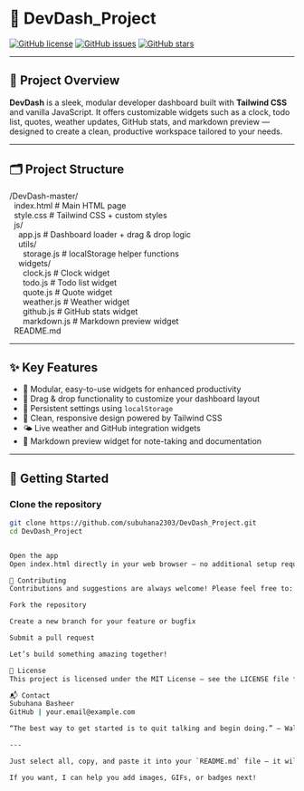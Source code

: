 # 🚀 DevDash_Project

[![GitHub license](https://img.shields.io/badge/license-MIT-blue.svg)](LICENSE)
[![GitHub issues](https://img.shields.io/github/issues/subuhana2303/DevDash_Project)](https://github.com/subuhana2303/DevDash_Project/issues)
[![GitHub stars](https://img.shields.io/github/stars/subuhana2303/DevDash_Project?style=social)](https://github.com/subuhana2303/DevDash_Project/stargazers)

---

## 🎯 Project Overview

**DevDash** is a sleek, modular developer dashboard built with **Tailwind CSS** and vanilla JavaScript. It offers customizable widgets such as a clock, todo list, quotes, weather updates, GitHub stats, and markdown preview — designed to create a clean, productive workspace tailored to your needs.

---

## 🗂️ Project Structure

/DevDash-master/  
&nbsp;&nbsp;index.html           # Main HTML page  
&nbsp;&nbsp;style.css            # Tailwind CSS + custom styles  
&nbsp;&nbsp;js/  
&nbsp;&nbsp;&nbsp;&nbsp;app.js             # Dashboard loader + drag & drop logic  
&nbsp;&nbsp;&nbsp;&nbsp;utils/  
&nbsp;&nbsp;&nbsp;&nbsp;&nbsp;&nbsp;storage.js       # localStorage helper functions  
&nbsp;&nbsp;&nbsp;&nbsp;widgets/  
&nbsp;&nbsp;&nbsp;&nbsp;&nbsp;&nbsp;clock.js         # Clock widget  
&nbsp;&nbsp;&nbsp;&nbsp;&nbsp;&nbsp;todo.js          # Todo list widget  
&nbsp;&nbsp;&nbsp;&nbsp;&nbsp;&nbsp;quote.js         # Quote widget  
&nbsp;&nbsp;&nbsp;&nbsp;&nbsp;&nbsp;weather.js       # Weather widget  
&nbsp;&nbsp;&nbsp;&nbsp;&nbsp;&nbsp;github.js        # GitHub stats widget  
&nbsp;&nbsp;&nbsp;&nbsp;&nbsp;&nbsp;markdown.js      # Markdown preview widget  
&nbsp;&nbsp;README.md

---

## ✨ Key Features

- 📅 Modular, easy-to-use widgets for enhanced productivity  
- 🔄 Drag & drop functionality to customize your dashboard layout  
- 💾 Persistent settings using `localStorage`  
- 🎨 Clean, responsive design powered by Tailwind CSS  
- 🌤️ Live weather and GitHub integration widgets  
- 📝 Markdown preview widget for note-taking and documentation  

---

## 🚀 Getting Started

### Clone the repository

```bash
git clone https://github.com/subuhana2303/DevDash_Project.git
cd DevDash_Project


Open the app
Open index.html directly in your web browser — no additional setup required!

🤝 Contributing
Contributions and suggestions are always welcome! Please feel free to:

Fork the repository

Create a new branch for your feature or bugfix

Submit a pull request

Let’s build something amazing together!

📄 License
This project is licensed under the MIT License — see the LICENSE file for details.

📬 Contact
Subuhana Basheer
GitHub | your.email@example.com

“The best way to get started is to quit talking and begin doing.” – Walt Disney

---

Just select all, copy, and paste it into your `README.md` file — it will keep the formatting and be neat on GitHub.

If you want, I can help you add images, GIFs, or badges next!

